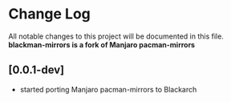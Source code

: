 # Change Log
All notable changes to this project will be documented in this file.  
**blackman-mirrors is a fork of Manjaro pacman-mirrors**

## [0.0.1-dev]
- started porting Manjaro pacman-mirrors to Blackarch
